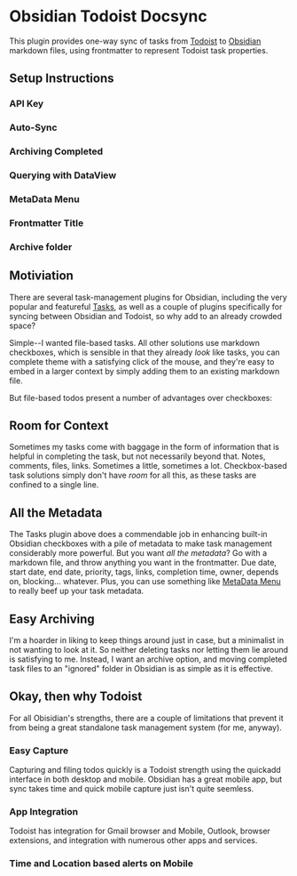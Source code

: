 # Obsidian Todoist Docsync

This plugin provides one-way sync of tasks from [Todoist](https://todoist.com/) to [Obsidian](https://obsidian.md/) markdown files, using frontmatter to represent Todoist task properties.

## Setup Instructions
### API Key
### Auto-Sync
### Archiving Completed
### Querying with DataView
### MetaData Menu
### Frontmatter Title
### Archive folder

## Motiviation
There are several task-management plugins for Obsidian, including the very popular and featureful [Tasks](https://publish.obsidian.md/tasks/Introduction), as well as a couple of plugins specifically for syncing between Obsidian and Todoist, so why add to an already crowded space?

Simple--I wanted file-based tasks. All other solutions use markdown checkboxes, which is sensible in that they already _look_ like tasks, you can complete theme with a satisfying click of the mouse, and they're easy to embed in a larger context by simply adding them to an existing markdown file. 

But file-based todos present a number of advantages over checkboxes:

## Room for Context
Sometimes my tasks come with baggage in the form of information that is helpful in completing the task, but not necessarily beyond that. Notes, comments, files, links. Sometimes a little, sometimes a lot. Checkbox-based task solutions simply don't have _room_ for all this, as these tasks are confined to a single line.

## All the Metadata
The Tasks plugin above does a commendable job in enhancing built-in Obsidian checkboxes with a pile of metadata to make task management considerably more powerful. But you want _all the metadata_? Go with a markdown file, and throw anything you want in the frontmatter. Due date, start date, end date, priority, tags, links, completion time, owner, depends on, blocking... whatever. Plus, you can use something like [MetaData Menu]() to really beef up your task metadata.

## Easy Archiving
I'm a hoarder in liking to keep things around just in case, but a minimalist in not wanting to look at it. So neither deleting tasks nor letting them lie around is satisfying to me. Instead, I want an archive option, and moving completed task files to an "ignored" folder in Obsidian is as simple as it is effective.

## Okay, then why Todoist
For all Obisidian's strengths, there are a couple of limitations that prevent it from being a great standalone task management system (for me, anyway).

### Easy Capture
Capturing and filing todos quickly is a Todoist strength using the quickadd interface in both desktop and mobile. Obsidian has a great mobile app, but sync takes time and quick mobile capture just isn't quite seemless.

### App Integration
Todoist has integration for Gmail browser and Mobile, Outlook, browser extensions, and integration with numerous other apps and services.

### Time and Location based alerts on Mobile
